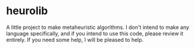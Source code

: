 # heurolib
A little project to make metaheuristic algorithms.
I don't intend to make any language specifically, and if you intend to use this code, please review it entirely.
If you need some help, I will be pleased to help.
